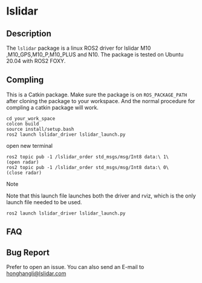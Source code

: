 # lslidar

## Description
The `lslidar` package is a linux ROS2 driver for lslidar M10 ,M10_GPS,M10_P,M10_PLUS and N10.
The package is tested on Ubuntu 20.04 with ROS2 FOXY.

## Compling
This is a Catkin package. Make sure the package is on `ROS_PACKAGE_PATH` after cloning the package to your workspace. And the normal procedure for compling a catkin package will work.

```
cd your_work_space
colcon build
source install/setup.bash
ros2 launch lslidar_driver lslidar_launch.py
```

open new terminal
```
ros2 topic pub -1 /lslidar_order std_msgs/msg/Int8 data:\ 1\ 		(open radar)
ros2 topic pub -1 /lslidar_order std_msgs/msg/Int8 data:\ 0\ 		(close radar)
```

> [!NOTE]
> Note that this launch file launches both the driver and rviz, which is the only launch file needed to be used.
> 
> ```
> ros2 launch lslidar_driver lslidar_launch.py
> ```

## FAQ


## Bug Report

Prefer to open an issue. You can also send an E-mail to honghangli@lslidar.com
